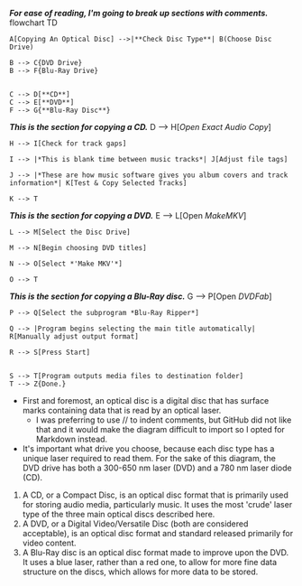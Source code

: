 _**For ease of reading, I'm going to break up sections with comments.**_
flowchart TD

    A[Copying An Optical Disc] -->|**Check Disc Type**| B(Choose Disc Drive)

    B --> C{DVD Drive}
    B --> F{Blu-Ray Drive}


    C --> D[**CD**]
    C --> E[**DVD**]
    F --> G{**Blu-Ray Disc**}

_**This is the section for copying a CD.**_
    D --> H[*Open Exact Audio Copy*]

    H --> I[Check for track gaps]

    I --> |*This is blank time between music tracks*| J[Adjust file tags]

    J --> |*These are how music software gives you album covers and track information*| K[Test & Copy Selected Tracks]

    K --> T

_**This is the section for copying a DVD.**_
    E --> L[Open *MakeMKV*]

    L --> M[Select the Disc Drive]

    M --> N[Begin choosing DVD titles]

    N --> O[Select *'Make MKV'*]

    O --> T

_**This is the section for copying a Blu-Ray disc.**_
    G --> P[Open *DVDFab*]

    P --> Q[Select the subprogram *Blu-Ray Ripper*]

    Q --> |Program begins selecting the main title automatically| R[Manually adjust output format]

    R --> S[Press Start]

    
    S --> T[Program outputs media files to destination folder]
    T --> Z{Done.} 

* First and foremost, an optical disc is a digital disc that has surface marks containing data that is read by an optical laser.
     * I was preferring to use // to indent comments, but GitHub did not like that and it would make the diagram difficult to import so I opted for Markdown instead.
* It's important what drive you choose, because each disc type has a unique laser required to read them. For the sake of this diagram, the DVD drive has both a 300-650 nm laser (DVD) and a 780 nm laser diode (CD).

1. A CD, or a Compact Disc, is an optical disc format that is primarily used for storing audio media, particularly music. It uses the most 'crude' laser type of the three main optical discs described here.
2. A DVD, or a Digital Video/Versatile Disc (both are considered acceptable), is an optical disc format and standard released primarily for video content.
3. A Blu-Ray disc is an optical disc format made to improve upon the DVD. It uses a blue laser, rather than a red one, to allow for more fine data structure on the discs, which allows for more data to be stored.